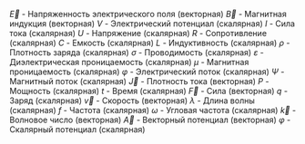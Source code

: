 $\vec{E}$ - Напряженность электрического поля (векторная)
$\vec{B}$ - Магнитная индукция (векторная)
$V$ - Электрический потенциал (скалярная)
$I$ - Сила тока (скалярная)
$U$ - Напряжение (скалярная)
$R$ - Сопротивление (скалярная)
$C$ - Емкость (скалярная)
$L$ - Индуктивность (скалярная)
$\rho$ - Плотность заряда (скалярная)
$\sigma$ - Проводимость (скалярная)
$\varepsilon$ - Диэлектрическая проницаемость (скалярная)
$\mu$ - Магнитная проницаемость (скалярная)
$\varphi$ - Электрический поток (скалярная)
$\Psi$ - Магнитный поток (скалярная)
$\vec{J}$ - Плотность тока (векторная)
$P$ - Мощность (скалярная)
$t$ - Время (скалярная)
$\vec{F}$ - Сила (векторная)
$q$ - Заряд (скалярная)
$\vec{v}$ - Скорость (векторная)
$\lambda$ - Длина волны (скалярная)
$f$ - Частота (скалярная)
$\omega$ - Угловая частота (скалярная)
$\vec{k}$ - Волновое число (векторная)
$\vec{A}$ - Векторный потенциал (векторная)
$\varphi$ - Скалярный потенциал (скалярная)
